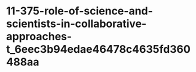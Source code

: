 # 11-375-role-of-science-and-scientists-in-collaborative-approaches-t_6eec3b94edae46478c4635fd360488aa